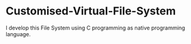 # Customised-Virtual-File-System
I develop this File System using C programming as native programming language. 
